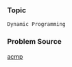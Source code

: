 ### Topic

    Dynamic Programming

### Problem Source

[acmp](http://acmp.ru/index.asp?main=task&id_task=120)

